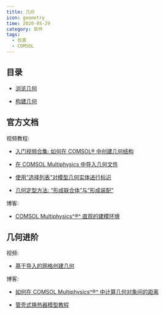 ```yaml
---
title: 几何
icon: geometry
time: 2020-05-29
category: 软件
tags:
  - 仿真
  - COMSOL
---
```


## 目录

- [浏览几何](view-geometry.md)

- [构建几何](build-geometry.md)

## 官方文档

视频教程:

- [入门视频合集: 如何在 COMSOL® 中创建几何结构](https://cn.comsol.com/video/introductory-video-series-on-how-to-build-geometries-in-comsol)

- [在 COMSOL Multiphysics 中导入几何文件](https://cn.comsol.com/video/importing-geometry-files-comsol-multiphysics)

- [使用“选择列表”对模型几何实体进行标识](https://cn.comsol.com/video/identify-geometric-entities-model-selection-list)

- [几何定型方法: “形成联合体”与“形成装配”](https://cn.comsol.com/video/form-union-form-assembly-geometry-finalization-methods)

博客:

- [COMSOL Multiphysics^®^ 直观的建模环境](https://cn.comsol.com/blogs/navigating-the-intuitive-comsol-multiphysics-modeling-environment/)

## 几何进阶

视频:

- [基于导入的网格创建几何](https://cn.comsol.com/video/create-geometry-imported-mesh)

博客:

- [如何在 COMSOL Multiphysics^®^ 中计算几何对象间的距离](https://cn.comsol.com/blogs/how-to-compute-distances-between-objects-in-comsol-multiphysics/)

- [管壳式换热器模型教程](https://cn.comsol.com/video/shell-tube-heat-exchanger-model-tutorial)
